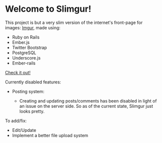 <h1>Welcome to Slimgur!</h1>

<p>This project is but a very slim version of the internet's front-page for images: <a href='http://www.imgur.com/' target="_blank">Imgur</a>, made using:

<ul>
	<li>Ruby on Rails</li>
	<li>Ember.js</li>
	<li>Twitter Bootstrap</li>
	<li>PostgreSQL</li>
	<li>Underscore.js</li>
	<li>Ember-rails</li>
</ul>

<a href="http://slimgur.herokuapp.com/" target="_blank">Check it out!</a>

<p>Currently disabled features:</p>
	<ul>
		<li>Posting system:</li>
			<ul>
				<li>Creating and updating posts/comments has been disabled in light of an issue on the server side. So as of the current state, Slimgur just looks pretty.
				</li>
			</ul>
	</ul>

<p>To add/fix:</p>
<ul>
	<li>Edit/Update</li>
	<li>Implement a better file upload system</li>
</ul>


